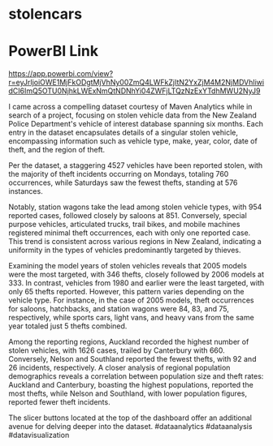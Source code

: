 # stolencars

# PowerBI Link

https://app.powerbi.com/view?r=eyJrIjoiOWE1MjFkODgtMjVhNy00ZmQ4LWFkZjItN2YxZjM4M2NjMDVhIiwidCI6ImQ5OTU0NjhkLWExNmQtNDNhYi04ZWFjLTQzNzExYTdhMWU2NyJ9  

I came across a compelling dataset courtesy of Maven Analytics while in search of a project, focusing on stolen vehicle data from the New Zealand Police Department's vehicle of interest database spanning six months. Each entry in the dataset encapsulates details of a singular stolen vehicle, encompassing information such as vehicle type, make, year, color, date of theft, and the region of theft.

Per the dataset, a staggering 4527 vehicles have been reported stolen, with the majority of theft incidents occurring on Mondays, totaling 760 occurrences, while Saturdays saw the fewest thefts, standing at 576 instances.

Notably, station wagons take the lead among stolen vehicle types, with 954 reported cases, followed closely by saloons at 851. Conversely, special purpose vehicles, articulated trucks, trail bikes, and mobile machines registered minimal theft occurrences, each with only one reported case. This trend is consistent across various regions in New Zealand, indicating a uniformity in the types of vehicles predominantly targeted by thieves.

Examining the model years of stolen vehicles reveals that 2005 models were the most targeted, with 346 thefts, closely followed by 2006 models at 333. In contrast, vehicles from 1980 and earlier were the least targeted, with only 65 thefts reported. However, this pattern varies depending on the vehicle type. For instance, in the case of 2005 models, theft occurrences for saloons, hatchbacks, and station wagons were 84, 83, and 75, respectively, while sports cars, light vans, and heavy vans from the same year totaled just 5 thefts combined.

Among the reporting regions, Auckland recorded the highest number of stolen vehicles, with 1626 cases, trailed by Canterbury with 660. Conversely, Nelson and Southland reported the fewest thefts, with 92 and 26 incidents, respectively. A closer analysis of regional population demographics reveals a correlation between population size and theft rates: Auckland and Canterbury, boasting the highest populations, reported the most thefts, while Nelson and Southland, with lower population figures, reported fewer theft incidents.

The slicer buttons located at the top of the dashboard offer an additional avenue for delving deeper into the dataset. #dataanalytics #dataanalysis #datavisualization 

